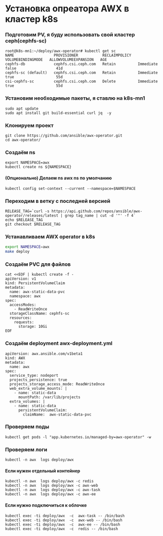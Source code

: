 # Установка опреатора AWX в кластер k8s

### Подготовим PV, я буду использовать свой кластер ceph(cephfs-sc)
```
root@k8s-mn1:~/deploy/awx-operator# kubectl get sc
NAME                  PROVISIONER           RECLAIMPOLICY   VOLUMEBINDINGMODE   ALLOWVOLUMEEXPANSION   AGE
cephfs-db             cephfs.csi.ceph.com   Retain          Immediate           false                  41d
cephfs-sc (default)   cephfs.csi.ceph.com   Retain          Immediate           true                   55d
csi-cephfs-sc         cephfs.csi.ceph.com   Delete          Immediate           true                   55d
```

### Установим необходимые пакеты, я ставлю на k8s-mn1
```
sudo apt update
sudo apt install git build-essential curl jq  -y
```

### Клонируем проект
```
git clone https://github.com/ansible/awx-operator.git
cd awx-operator/
```
### Создаём ns
```
export NAMESPACE=awx
kubectl create ns ${NAMESPACE}
```
#### (Опционально) Делаем ns awx ns по умолчанию
```
kubectl config set-context --current --namespace=$NAMESPACE 
```
### Переходим в ветку с последней версией
```
RELEASE_TAG=`curl -s https://api.github.com/repos/ansible/awx-operator/releases/latest | grep tag_name | cut -d '"' -f 4`
echo $RELEASE_TAG
git checkout $RELEASE_TAG
```
### Устанавливаем AWX operator в k8s
```bash
export NAMESPACE=awx
make deploy
```
### Создаём PVC для файлов 
```
cat <<EOF | kubectl create -f -
apiVersion: v1
kind: PersistentVolumeClaim
metadata:
  name: awx-static-data-pvc
  namespace: awx
spec:
  accessModes:
    - ReadWriteOnce
  storageClassName: cephfs-sc
  resources:
    requests:
      storage: 10Gi
EOF
```
###  Создаём deployment awx-deployment.yml
```
apiVersion: awx.ansible.com/v1beta1
kind: AWX
metadata:
  name: awx
spec:
  service_type: nodeport
  projects_persistence: true
  projects_storage_access_mode: ReadWriteOnce
  web_extra_volume_mounts: |
    - name: static-data
      mountPath: /var/lib/projects
  extra_volumes: |
    - name: static-data
      persistentVolumeClaim:
        claimName:  awx-static-data-pvc
```
### Проверяем поды
```
kubectl get pods -l "app.kubernetes.io/managed-by=awx-operator" -w
```
### Проверяем логи
```
kubectl -n awx  logs deploy/awx
```
#### Если нужен отдельный контейнер
```
kubectl -n awx  logs deploy/awx -c redis
kubectl -n awx  logs deploy/awx -c awx-web
kubectl -n awx  logs deploy/awx -c awx-task
kubectl -n awx  logs deploy/awx -c awx-ee
```
#### Если нужно подключиться к облочке
```
kubectl exec -ti deploy/awx  -c  awx-task -- /bin/bash
kubectl exec -ti deploy/awx  -c  awx-web -- /bin/bash
kubectl exec -ti deploy/awx  -c  awx-ee -- /bin/bash
kubectl exec -ti deploy/awx  -c  redis -- /bin/bash
```
